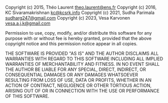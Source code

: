 Copyright (c) 2015, Théo Laurent <theo.laurent@ens.fr>
Copyright (c) 2016, KC Sivaramakrishnan <kc@kcsrk.info>
Copyright (c) 2021, Sudha Parimala <sudharg247@gmail.com>
Copyright (c) 2023, Vesa Karvonen <vesa.a.j.k@gmail.com>

Permission to use, copy, modify, and/or distribute this software for any
purpose with or without fee is hereby granted, provided that the above
copyright notice and this permission notice appear in all copies.

THE SOFTWARE IS PROVIDED "AS IS" AND THE AUTHOR DISCLAIMS ALL WARRANTIES
WITH REGARD TO THIS SOFTWARE INCLUDING ALL IMPLIED WARRANTIES OF
MERCHANTABILITY AND FITNESS. IN NO EVENT SHALL THE AUTHOR BE LIABLE FOR
ANY SPECIAL, DIRECT, INDIRECT, OR CONSEQUENTIAL DAMAGES OR ANY DAMAGES
WHATSOEVER RESULTING FROM LOSS OF USE, DATA OR PROFITS, WHETHER IN AN
ACTION OF CONTRACT, NEGLIGENCE OR OTHER TORTIOUS ACTION, ARISING OUT OF
OR IN CONNECTION WITH THE USE OR PERFORMANCE OF THIS SOFTWARE.

